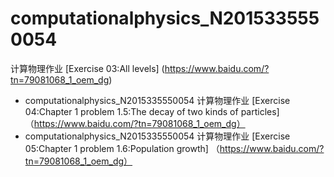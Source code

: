 # computationalphysics_N2015335550054
计算物理作业
[Exercise 03:All levels] (https://www.baidu.com/?tn=79081068_1_oem_dg) 
* computationalphysics_N2015335550054
计算物理作业
[Exercise 04:Chapter 1 problem 1.5:The decay of two kinds of particles]（https://www.baidu.com/?tn=79081068_1_oem_dg）
* computationalphysics_N2015335550054
计算物理作业
[Exercise 05:Chapter 1 problem 1.6:Population growth] （https://www.baidu.com/?tn=79081068_1_oem_dg）
